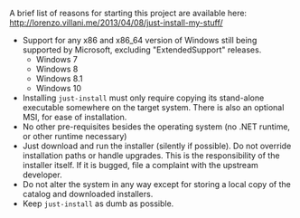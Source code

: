 A brief list of reasons for starting this project are available here:
<http://lorenzo.villani.me/2013/04/08/just-install-my-stuff/>

* Support for any x86 and x86_64 version of Windows still being supported by Microsoft,
  excluding "ExtendedSupport" releases.
  * Windows 7
  * Windows 8
  * Windows 8.1
  * Windows 10
* Installing `just-install` must only require copying its stand-alone executable somewhere
  on the target system. There is also an optional MSI, for ease of installation.
* No other pre-requisites besides the operating system (no .NET runtime, or other runtime
  necessary)
* Just download and run the installer (silently if possible). Do not override installation
  paths or handle upgrades. This is the responsibility of the installer itself. If it
  is bugged, file a complaint with the upstream developer.
* Do not alter the system in any way except for storing a local copy of the catalog and
  downloaded installers.
* Keep `just-install` as dumb as possible.
